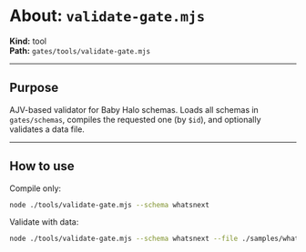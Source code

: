 ﻿# About: `validate-gate.mjs`

**Kind:** tool  
**Path:** `gates/tools/validate-gate.mjs`

---

## Purpose

AJV-based validator for Baby Halo schemas. Loads all schemas in `gates/schemas`, compiles the requested one (by `$id`), and optionally validates a data file.

---

## How to use

Compile only:

```bash
node ./tools/validate-gate.mjs --schema whatsnext
```

Validate with data:

```bash
node ./tools/validate-gate.mjs --schema whatsnext --file ./samples/whatsnext.sample.json
```